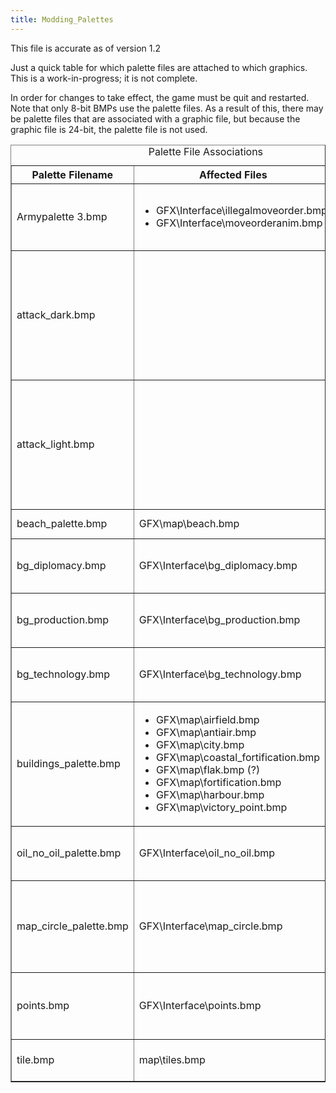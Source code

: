 ```yaml
---
title: Modding_Palettes
---
```

 This file is accurate as of version 1.2

Just a quick table for which palette files are attached to which graphics. This is a work-in-progress; it is not complete.

In order for changes to take effect, the game must be quit and restarted. Note that only 8-bit BMPs use the palette files. As a result of this, there may be palette files that are associated with a graphic file, but because the graphic file is 24-bit, the palette file is not used.

<table border="1" cellspacing="0"><caption>Palette File Associations</caption><tbody><tr><th>Palette Filename</th><th>Affected Files</th><th>Description</th></tr><tr><td>Armypalette 3.bmp</td><td><ul><li>GFX\Interface\illegalmoveorder.bmp</li><li>GFX\Interface\moveorderanim.bmp</li></ul></td><td>Move order and Illegal Move Order feedback on map</td></tr><tr><td>attack_dark.bmp</td><td></td><td>Attack arrow colour (the one that gets smaller as the army progresses along the arrow)</td></tr><tr><td>attack_light.bmp</td><td></td><td>Attack arrow progress colour (the one that gets larger as the army progresses along the arrow)</td></tr><tr><td>beach_palette.bmp</td><td>GFX\map\beach.bmp</td><td>Beaches on the map</td></tr><tr><td>bg_diplomacy.bmp</td><td>GFX\Interface\bg_diplomacy.bmp</td><td>Background overlay of diplomacy screen</td></tr><tr><td>bg_production.bmp</td><td>GFX\Interface\bg_production.bmp</td><td>Background overlay of production screen</td></tr><tr><td>bg_technology.bmp</td><td>GFX\Interface\bg_technology.bmp</td><td>Background overlay of technology screen</td></tr><tr><td>buildings_palette.bmp</td><td><ul><li>GFX\map\airfield.bmp</li><li>GFX\map\antiair.bmp</li><li>GFX\map\city.bmp</li><li>GFX\map\coastal_fortification.bmp</li><li>GFX\map\flak.bmp (?)</li><li>GFX\map\fortification.bmp</li><li>GFX\map\harbour.bmp</li><li>GFX\map\victory_point.bmp</li></ul></td><td>Palette for on-map icons (also for the icons in the province overview)</td></tr><tr><td>oil_no_oil_palette.bmp</td><td>GFX\Interface\oil_no_oil.bmp</td><td>Oil icon for the plate display of divisions</td></tr><tr><td>map_circle_palette.bmp</td><td>GFX\Interface\map_circle.bmp</td><td>Map circles used in the Diplomatic mode to indicate national provinces.</td></tr><tr><td>points.bmp</td><td>GFX\Interface\points.bmp</td><td>Victory Point Circles for the provinces.</td></tr><tr><td>tile.bmp</td><td>map\tiles.bmp</td><td>rivers for the main map.</td></tr></tbody></table>